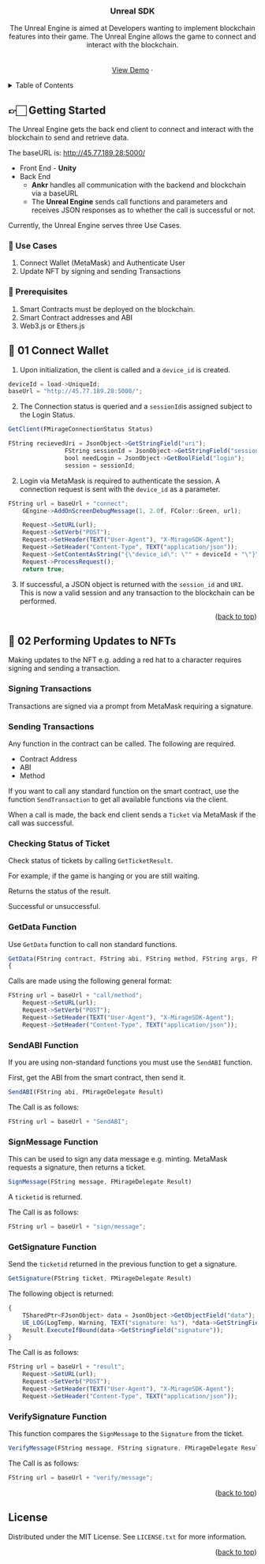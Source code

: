 
<h3 align="center">Unreal SDK</h3>

  <p align="center">
    The Unreal Engine is aimed at Developers wanting to implement blockchain features into their game. The Unreal Engine allows the game to connect and interact with the blockchain.
    <br />
    <!-- <a href="https://github.com/github_username/repo_name"></a> -->
    <br />
    <br />
    <a href="https://github.com/Ankr-network/game-unity-demo">View Demo</a>
    ·
    <!-- <a href="https://github.com/github_username/repo_name/issues">Report Bug</a>
    ·
    <a href="https://github.com/github_username/repo_name/issues">Request Feature</a> -->
  </p>
</div>

<!-- TABLE OF CONTENTS -->
<details>
  <summary>Table of Contents</summary>
  <ol>
    <li>
      <a href="#getting-started">Getting Started</a>
      <ul>
        <li><a href="#use-cases">Use Cases</a></li>
        <li><a href="#prerequisites">Prerequisites</a></li>
      </ul>
    </li>
    <li><a href="#01-connect-wallet">Connect Wallet</a></li>
    <li>
      <a href="#02-performing-updates-to-nfts">Performing Updates to NFTs</a>
      <ul>
        <li><a href="#signing-transactions">Signing Transactions</a></li>
        <li><a href="#sending-transactions">Sending Transactions</a></li>
        <li><a href="#checking-status-of-ticket">Checking status of Ticket</a></li>
        <li><a href="#getdata-function">GetData Function</a></li>
        <li><a href="#sendabi-function">SendABI Function</a></li>
        <li><a href="#signmessage-function">SignMessage Function</a></li>
        <li><a href="#getsignature-function">GetSignature Function</a></li>
        <li><a href="#verifysignature-function">VerifySignature Function</a></li>
  </ol>
</details>

<!-- GETTING STARTED -->

## 👉🏻 Getting Started

The Unreal Engine gets the back end client to connect and interact with the blockchain to send and retrieve data.

The baseURL is: http://45.77.189.28:5000/

- Front End - **Unity** 
- Back End 
    - **Ankr** handles all communication with the backend and blockchain via a baseURL
    - The **Unreal Engine** sends call functions and parameters and receives JSON responses as to whether the call is successful or not.

Currently, the Unreal Engine serves three Use Cases.

### 💫 Use Cases

1. Connect Wallet (MetaMask) and Authenticate User
2. Update NFT by signing and sending Transactions

### 🧰 Prerequisites

1. Smart Contracts must be deployed on the blockchain.  
2. Smart Contract addresses and ABI
2. Web3.js or Ethers.js

## 👝 01 Connect Wallet

1. Upon initialization, the client is called and a `device_id` is created.  

```js
deviceId = load->UniqueId;
baseUrl = "http://45.77.189.28:5000/";
```

2. The Connection status is queried and a `sessionId`is assigned subject to the Login Status.

```js
GetClient(FMirageConnectionStatus Status)
```

```js
FString recievedUri = JsonObject->GetStringField("uri");
				FString sessionId = JsonObject->GetStringField("session");
				bool needLogin = JsonObject->GetBoolField("login");
				session = sessionId;
```

2. Login via MetaMask is required to authenticate the session. A connection request is sent with the `device_id` as a parameter.

```js
FString url = baseUrl + "connect";
	GEngine->AddOnScreenDebugMessage(1, 2.0f, FColor::Green, url);

	Request->SetURL(url);
	Request->SetVerb("POST");
	Request->SetHeader(TEXT("User-Agent"), "X-MirageSDK-Agent");
	Request->SetHeader("Content-Type", TEXT("application/json"));
	Request->SetContentAsString("{\"device_id\": \"" + deviceId + "\"}");
	Request->ProcessRequest();
	return true;
```

3. If successful, a JSON object is returned with the `session_id` and `URI`. This is now a valid session and any transaction to the blockchain can be performed.  

<p align="right">(<a href="#top">back to top</a>)</p>

## 🚀 02 Performing Updates to NFTs 

Making updates to the NFT e.g. adding a red hat to a character requires signing and sending a transaction.

### Signing Transactions

Transactions are signed via a prompt from MetaMask requiring a signature.

### Sending Transactions

Any function in the contract can be called. The following are required.

* Contract Address
* ABI 
* Method
 
If you want to call any standard function on the smart contract, use the function `SendTransaction` to get all available functions via the client.

When a call is made, the back end client sends a `Ticket` via MetaMask if the call was successful.

### Checking Status of Ticket

Check status of tickets by calling `GetTicketResult`.

For example, if the game is hanging or you are still waiting.

Returns the status of the result.

Successful or unsuccessful.

### GetData Function

Use `GetData` function to call non standard functions.

```js
GetData(FString contract, FString abi, FString method, FString args, FMirageDelegate Result)
{
```

Calls are made using the following general format:

```js
FString url = baseUrl + "call/method";
	Request->SetURL(url);
	Request->SetVerb("POST");
	Request->SetHeader(TEXT("User-Agent"), "X-MirageSDK-Agent");
	Request->SetHeader("Content-Type", TEXT("application/json"));
```

### SendABI Function

If you are using non-standard functions you must use the `SendABI` function.

First, get the ABI from the smart contract, then send it. 

```js
SendABI(FString abi, FMirageDelegate Result)
```

The Call is as follows: 

```js
FString url = baseUrl + "SendABI";

```

### SignMessage Function

This can be used to sign any data message e.g. minting.
MetaMask requests a signature, then returns a ticket.

```js
SignMessage(FString message, FMirageDelegate Result)
```

A `ticketid` is returned. 

The Call is as follows:

```js
FString url = baseUrl + "sign/message";
```

### GetSignature Function

Send the `ticketid` returned in the previous function to get a signature.

```js
GetSignature(FString ticket, FMirageDelegate Result)
```

The following object is returned:

```js
{
	TSharedPtr<FJsonObject> data = JsonObject->GetObjectField("data");
	UE_LOG(LogTemp, Warning, TEXT("signature: %s"), *data->GetStringField("signature"));
	Result.ExecuteIfBound(data->GetStringField("signature"));
}
```
The Call is as follows:

```js
FString url = baseUrl + "result";
	Request->SetURL(url);
	Request->SetVerb("POST");
	Request->SetHeader(TEXT("User-Agent"), "X-MirageSDK-Agent");
	Request->SetHeader("Content-Type", TEXT("application/json"));
```

### VerifySignature Function

This function compares the `SignMessage` to the `Signature` from the ticket. 

```js
VerifyMessage(FString message, FString signature, FMirageDelegate Result)
```

The Call is as follows:

```js
FString url = baseUrl + "verify/message";
```


<p align="right">(<a href="#top">back to top</a>)</p>


<!-- LICENSE -->
## License

Distributed under the MIT License. See `LICENSE.txt` for more information.

<p align="right">(<a href="#top">back to top</a>)</p>




